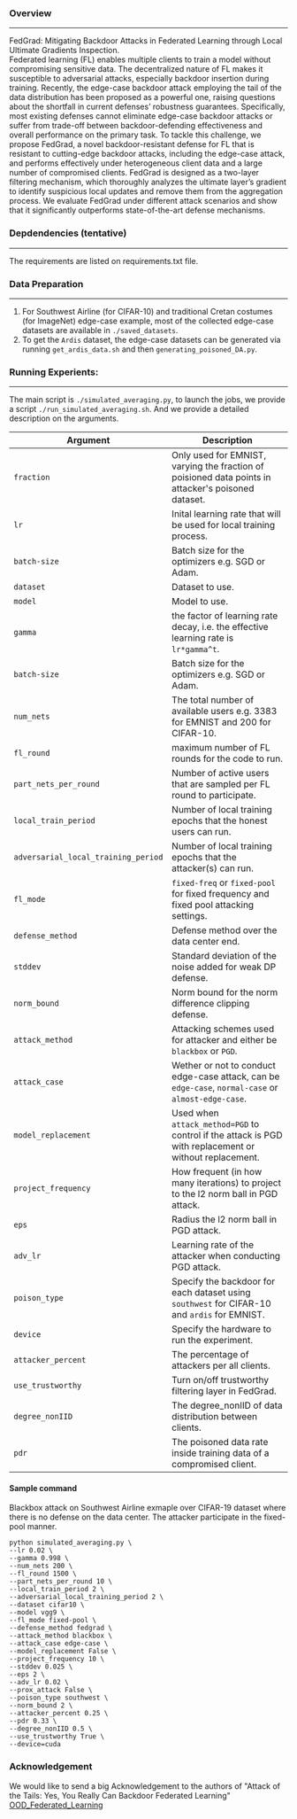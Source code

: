 
### Overview
---
FedGrad: Mitigating Backdoor Attacks in Federated Learning through Local
Ultimate Gradients Inspection. \
Federated learning (FL) enables multiple clients to train a model without compromising sensitive data. The decentralized nature of FL makes it susceptible to adversarial attacks, especially backdoor insertion during training. Recently, the edge-case backdoor attack employing the tail of the data distribution has been proposed as a powerful one, raising questions about the shortfall in current defenses’ robustness guarantees. Specifically, most existing defenses cannot eliminate edge-case backdoor attacks or suffer from trade-off between backdoor-defending effectiveness and overall performance on the primary task. To tackle this challenge, we propose FedGrad, a novel backdoor-resistant defense for FL that is resistant to cutting-edge backdoor attacks, including the edge-case attack, and performs effectively under heterogeneous client data and a large number of compromised clients. FedGrad is designed as a two-layer filtering mechanism, which thoroughly analyzes the ultimate layer’s gradient to identify suspicious local updates and remove them from the aggregation process. We evaluate FedGrad under different attack scenarios and show that it significantly outperforms state-of-the-art defense mechanisms.
<!-- ## Attack of the Tails: Yes, You Really Can Backdoor Federated Learning -->

<!-- ### Overview
---
Due to its decentralized nature, Federated Learning (FL) lends itself to adversarial attacks in the form of backdoors during training. The goal of a backdoor is to corrupt the performance of the trained model on specific sub-tasks (e.g., by classifying green cars as frogs). A range of FL backdoor attacks have been introduced in the literature, but also methods to defend against them, and it is currently an open question whether FL systems can be tailored to be robust against backdoors. In this work, we propose a new family of backdoor attacks, which we refer to as edge-case backdoors. An edge-case backdoor forces a model to misclasify on seemingly easy inputs that are however unlikely to be part of the training, or test data, i.e., they live on the tail of the input distribution. We explain how these edge-case backdoors can lead to unsavory failures and may have serious repercussions on fairness, and  exhibit that with careful tuning at the side of the adversary, one can insert them across a range of machine learning tasks.

### Depdendencies (tentative)
---
Tested stable depdencises:
* python 3.6.5 (Anaconda)
* PyTorch 1.1.0
* torchvision 0.2.2
* CUDA 10.0.130
* cuDNN 7.5.1 -->
### Depdendencies (tentative)
---
The requirements are listed on requirements.txt file.

### Data Preparation
---
1. For Southwest Airline (for CIFAR-10) and traditional Cretan costumes (for ImageNet) edge-case example, most of the collected edge-case datasets are available in `./saved_datasets`. 
2. To get the `Ardis` dataset, the edge-case datasets can be generated via running `get_ardis_data.sh` and then `generating_poisoned_DA.py`.

### Running Experients:
---
The main script is `./simulated_averaging.py`, to launch the jobs, we provide a script `./run_simulated_averaging.sh`. And we provide a detailed description on the arguments.


| Argument                      | Description                                 |
| ----------------------------- | ---------------------------------------- |
| `fraction` | Only used for EMNIST, varying the fraction of poisioned data points in attacker's poisoned dataset. |
| `lr` | Inital learning rate that will be used for local training process. |
| `batch-size` | Batch size for the optimizers e.g. SGD or Adam. |
| `dataset`      | Dataset to use. |
| `model`      | Model to use. |
| `gamma` | the factor of learning rate decay, i.e. the effective learning rate is `lr*gamma^t`. |
| `batch-size` | Batch size for the optimizers e.g. SGD or Adam. |
| `num_nets` | The total number of available users e.g. 3383 for EMNIST and 200 for CIFAR-10. |
| `fl_round` | maximum number of FL rounds for the code to run. |
| `part_nets_per_round` | Number of active users that are sampled per FL round to participate. |
| `local_train_period` | Number of local training epochs that the honest users can run. |
| `adversarial_local_training_period`  | Number of local training epochs that the attacker(s) can run. |
| `fl_mode`    | `fixed-freq` or `fixed-pool` for fixed frequency and fixed pool attacking settings.  |
| `defense_method`    | Defense method over the data center end.   |
| `stddev` | Standard deviation of the noise added for weak DP defense. |
| `norm_bound` | Norm bound for the norm difference clipping defense. |
| `attack_method` | Attacking schemes used for attacker and either be `blackbox` or `PGD`. |
| `attack_case` | Wether or not to conduct edge-case attack, can be `edge-case`, `normal-case` or `almost-edge-case`. |
| `model_replacement` | Used when `attack_method=PGD` to control if the attack is PGD with replacement or without replacement. |
| `project_frequency` | How frequent (in how many iterations) to project to the l2 norm ball in PGD attack. |
| `eps` | Radius the l2 norm ball in PGD attack. |
| `adv_lr` | Learning rate of the attacker when conducting PGD attack. |
| `poison_type` | Specify the backdoor for each dataset using `southwest` for CIFAR-10 and `ardis` for EMNIST. |
| `device` | Specify the hardware to run the experiment. |
| `attacker_percent` | The percentage of attackers per all clients. |
| `use_trustworthy` | Turn on/off trustworthy filtering layer in FedGrad. |
| `degree_nonIID` | The degree_nonIID of data distribution between clients. |
| `pdr` | The poisoned data rate inside training data of a compromised client. |


#### Sample command
Blackbox attack on Southwest Airline exmaple over CIFAR-19 dataset where there is no defense on the data center. The attacker participate in the fixed-pool manner.
```
python simulated_averaging.py \
--lr 0.02 \
--gamma 0.998 \
--num_nets 200 \
--fl_round 1500 \
--part_nets_per_round 10 \
--local_train_period 2 \
--adversarial_local_training_period 2 \
--dataset cifar10 \
--model vgg9 \
--fl_mode fixed-pool \
--defense_method fedgrad \
--attack_method blackbox \
--attack_case edge-case \
--model_replacement False \
--project_frequency 10 \
--stddev 0.025 \
--eps 2 \
--adv_lr 0.02 \
--prox_attack False \
--poison_type southwest \
--norm_bound 2 \
--attacker_percent 0.25 \
--pdr 0.33 \
--degree_nonIID 0.5 \
--use_trustworthy True \
--device=cuda
``` 

### Acknowledgement
We would like to send a big Acknowledgement to the authors of "Attack of the Tails: Yes, You Really Can Backdoor Federated Learning"
[OOD_Federated_Learning](https://github.com/ksreenivasan/OOD_Federated_Learning)
<!-- ### Experiment guide (by Dung):
---
0. Set up appropriate environment with all packgages listed on file `requirements.txt`
1. Before starting, run: `get_ardis_data.sh` then -> `python generating_poisoned_DA.py`, to generate poisoning data
2. Folder containing all bash files to run experiments:
    ```
    bash-experiment-all
        --scenario1.1 
        --scenario1.2
    ``` -->
